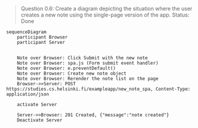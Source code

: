 > Question 0.6: Create a diagram depicting the situation where the user creates a new note using the single-page version of the app.
> Status: Done

```mermaid
sequenceDiagram
    participant Browser
    participant Server


    Note over Browser: Click Submit with the new note
    Note over Browser: spa.js (Form submit event handler)
    Note over Browser: e.preventDefault()
    Note over Browser: Create new note object
    Note over Browser: Rerender the note list on the page
    Browser->>Server: POST  https://studies.cs.helsinki.fi/exampleapp/new_note_spa, Content-Type: application/json

    activate Server

    Server->>Browser: 201 Created, {"message":"note created"}
    Deactivate Server


```
